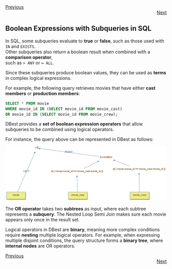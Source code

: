 <div align="left">
    <a href="./18.1.4 - subqueries-and-direct-comparison.md">Previous</a>
</div>
<div align="right">
  <a href="./18.2 - Subqueries-in-from-clause.md">Next</a>
</div>

## Boolean Expressions with Subqueries in SQL  

In SQL, some subqueries evaluate to **true** or **false**, such as those used with `IN` and `EXISTS`.  
Other subqueries also return a boolean result when combined with a **comparison operator**,  
such as `> ANY` or `= ALL`.  



Since these subqueries produce boolean values, they can be used as **terms**  in complex logical expressions.  

For example, the following query retrieves movies that have either **cast members** or **production members**:  

```sql
SELECT * FROM movie  
WHERE movie_id IN (SELECT movie_id FROM movie_cast)  
OR movie_id IN (SELECT movie_id FROM movie_crew);  
```

DBest provides a **set of boolean expression operators** that allow subqueries to be combined using logical operators.  

For instance, the query above can be represented in DBest as follows:  

<img src="assets/images/subqueries-and-boolean-expressions.png" alt="Subqueries and boolean expressions" width="750"/>

The **OR operator** takes two **subtrees** as input,  where each subtree represents a **subquery**.  The Nested Loop Semi Join makes sure each movie appears only once in the result set. 

Logical operators in DBest are **binary**, meaning more complex conditions require **nesting** multiple logical operators.  For example, when expressing multiple disjoint conditions,  the query structure forms a **binary tree**,  where **internal nodes** are OR operators.  


<div align="left">
    <a href="./18.1.4 - subqueries-and-direct-comparison.md">Previous</a>
</div>
<div align="right">
  <a href="./18.2 - Subqueries-in-from-clause.md">Next</a>
</div>
